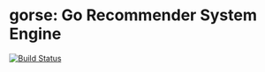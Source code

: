 # gorse: Go Recommender System Engine

[![Build Status](https://travis-ci.org/ZhangZhenghao/gorse.svg?branch=master)](https://travis-ci.org/ZhangZhenghao/gorse)
